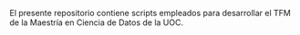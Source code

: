 El presente repositorio contiene scripts empleados para desarrollar el TFM de la Maestría en Ciencia de Datos de la UOC.
